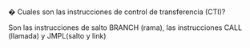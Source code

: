 � Cuales son las instrucciones de control de transferencia (CTI)?

Son las instrucciones de salto BRANCH (rama), las instrucciones CALL (llamada) y JMPL(salto y link)
